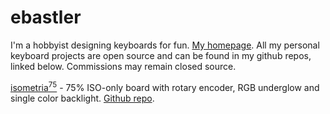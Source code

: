 # ebastler

I'm a hobbyist designing keyboards for fun. [My homepage](https://mpwr.xyz). All my personal keyboard projects are open source and can be found in my github repos, linked below. Commissions may remain closed source.


[isometria<sup>75</sup>](isometria_75) - 75% ISO-only board with rotary encoder, RGB underglow and single color backlight. [Github repo](https://github.com/ebastler/isometria-75).

